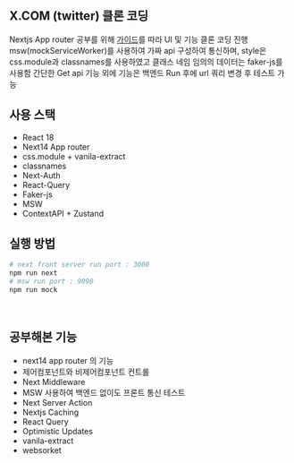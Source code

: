 ## X.COM (twitter) 클론 코딩

Nextjs App router 공부를 위해 [가이드](https://www.inflearn.com/course/next-react-query-sns%EC%84%9C%EB%B9%84%EC%8A%A4/dashboard)를 따라 UI 및 기능 클론 코딩 진행<br>
msw(mockServiceWorker)를 사용하여 가짜 api 구성하여 통신하며, style은 css.module과 classnames를 사용하였고 클래스 네임 임의의 데이터는 faker-js를 사용함 간단한 Get api 기능 외에 기능은 백엔드 Run 후에 url 쿼리 변경 후 테스트 가능

## 사용 스택

- React 18
- Next14 App router
- css.module + vanila-extract
- classnames
- Next-Auth
- React-Query
- Faker-js
- MSW
- ContextAPI + Zustand
  <br>

## 실행 방법

```bash
# next front server run port : 3000
npm run next
# msw run port : 9090
npm run mock
```

<br>

## 공부해본 기능

- next14 app router 의 기능
- 제어컴포넌트와 비제어컴포넌트 컨트롤
- Next Middleware
- MSW 사용하여 백엔드 없이도 프론트 통신 테스트
- Next Server Action
- Nextjs Caching
- React Query
- Optimistic Updates
- vanila-extract
- websorket
